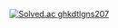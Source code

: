 [![Solved.ac
ghkdtlgns207](http://mazassumnida.wtf/api/v2/generate_badge?boj=ghkdtlgns207)](https://solved.ac/ghkdtlgns207)
